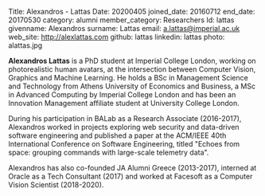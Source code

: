 Title: Alexandros - Lattas
Date: 20200405
joined_date: 20160712
end_date: 20170530
category: alumni
member_category: Researchers
Id: lattas
givenname: Alexandros
surname: Lattas
email: a.lattas@imperial.ac.uk
web_site: http://alexlattas.com
github: lattas
linkedin: lattas
photo: alattas.jpg

**Alexandros Lattas** 
is a PhD student at Imperial College London, 
working on photorealistic human avatars, 
at the intersection between Computer Vision, Graphics and Machine Learning.
He holds a BSc in Management Science and Technology from Athens University of Economics and Business, 
a MSc in Advanced Computing by Imperial College London 
and has been an Innovation Management affiliate student at University College London.

During his participation in BALab as a Research Associate (2016-2017), 
Alexandros worked in projects exploring web security and data-driven software engineering
and published a paper at the ACM/IEEE 40th International Conference on Software Engineering,
titled "Echoes from space: grouping commands with large-scale telemetry data".

Alexandros has also co-founded JA Alumni Greece (2013-2017), interned at Oracle as a Tech Consultant (2017) and worked at Facesoft as a Computer Vision Scientist (2018-2020).
